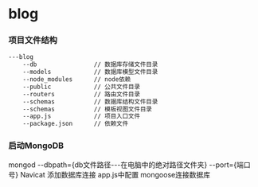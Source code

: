 # blog
### 项目文件结构
``` bash
---blog
    --db                // 数据库存储文件目录
    --models            // 数据库模型文件目录
    --node_modules      // node依赖
    --public            // 公共文件目录
    --routers           // 路由文件目录
    --schemas           // 数据库结构文件目录
    --schemas           // 模板视图文件目录
    --app.js            // 项目入口文件
    --package.json      // 依赖文件
```
### 启动MongoDB
mongod --dbpath={db文件路径---在电脑中的绝对路径文件夹} --port={端口号}
Navicat 添加数据库连接
app.js中配置 mongoose连接数据库